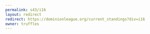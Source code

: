 ```yaml
---
permalink: s43/i16
layout: redirect
redirect: https://dominionleague.org/current_standings?div=i16
owner: truffles
---
```

